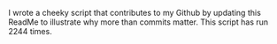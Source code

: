 I wrote a cheeky script that contributes to my Github by updating this ReadMe to illustrate why more than commits matter. This script has run 2244 times.
